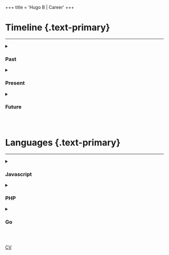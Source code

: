 +++
title = 'Hugo B | Career'
+++

# Timeline {.text-primary}

---

<details id="default">
  <summary class="cursor-pointer flex transitionable hover:opacity-50">
    <h3>Past</h3>
  </summary>
  <div class="text-block">
    <p>
      I have been working as a Full Stack Engineer since the beginning of my career.
    </p>
    <p>
      As a Full Stack, my primary focus has been the frontend.
    </p>
    <p>
      I have built apps used by millions of users and that is something that has made me grow a lot as an engineer.
    </p>
  </div>
</details>

<details>
  <summary class="cursor-pointer flex transitionable hover:opacity-50">
    <h3>Present</h3>
  </summary>
  <div class="text-block">
    <p>
      I am building different projects and improving my skills through practice and research, mainly on technologies that I'm interested in, e.g. Go.
    </p>
    <p>
      I am very interested in finding new technology stacks that allow me to build Full Stack apps with better performance, maintainability and developer experience.
    </p>
  </div>
</details>

<details>
  <summary class="cursor-pointer flex transitionable hover:opacity-50">
    <h3>Future</h3>
  </summary>
  <div class="text-block">
    <p>
      I expect to continue being a proficient engineer, making the best use of the tools that come up with new AI advancements.
    </p>
    <p>
      I aim to be a 10x engineer.
    </p>
  </div>
</details>

&nbsp;

# Languages {.text-primary}

---

<details id="js">
  <summary class="cursor-pointer flex transitionable hover:opacity-50">
    <h3>Javascript</h3>
  </summary>
  <div class="text-block">
    <p>
      I worked with Javascript a lot especially in the frontend.
      I've been using mainly Next (<em>React</em> metaframework) for more recent apps and Ember for legacy. Also meddled with jQuery, Angular and vanilla Javascript in times.
    </p>
    <p>
      In the server side I worked with the <em>Node</em> runtime (Express framework) mainly on web services.
    </p>
  </div>
</details>

<details id="php">
  <summary class="cursor-pointer flex transitionable hover:opacity-50">
    <h3>PHP</h3>
  </summary>
  <div class="text-block">
    <p>
    About 75% of all web servers use PHP and inevitably most legacy code that I've worked on was in PHP.
    </p>
    <p>
    Namely with the frameworks Symfony, Code Igniter and Slim, following OOP principles.
    </p>
  </div>
</details>

<details id="go">
  <summary class="cursor-pointer flex transitionable hover:opacity-50">
    <h3>Go</h3>
  </summary>
  <div class="text-block">
    <p>
    Go is a language that I'm very interested on. In fact, this web site is built with Hugo, a Go framework to build SSG apps.
    </p>
    <p>
    In my experience, I worked with Go mainly for Web Services using Gin Gonic framework.
    </p>
  </div>
</details>

&nbsp;

<a class="button transitionable" href="https://www.canva.com/design/DADofmz62TM/Nkq7fcTJsAbX6705fLdW6A/view?utm_content=DADofmz62TM&utm_campaign=designshare&utm_medium=link&utm_source=publishsharelink#1" target="blank" rel="noopener noreferrer">CV</a>